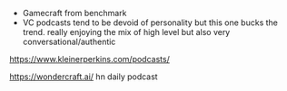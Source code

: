 
- Gamecraft from benchmark
- VC podcasts tend to be devoid of personality but this one bucks the trend. really enjoying the mix of high level but also very conversational/authentic

https://www.kleinerperkins.com/podcasts/

https://wondercraft.ai/ hn daily podcast